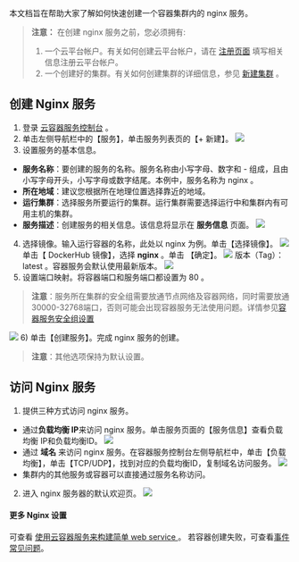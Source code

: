 本文档旨在帮助大家了解如何快速创建一个容器集群内的 nginx 服务。

> **注意：**
> 在创建 nginx 服务之前，您必须拥有:
> 1. 一个云平台帐户。有关如何创建云平台帐户，请在 [注册页面](https://cloud.tencent.com/register) 填写相关信息注册云平台帐户。
> 2. 一个创建好的集群。有关如何创建集群的详细信息，参见 [新建集群](https://cloud.tencent.com/document/product/457/9091) 。

## 创建 Nginx 服务
1) 登录 [云容器服务控制台](https://console.cloud.tencent.com/ccs) 。
2) 单击左侧导航栏中的【服务】，单击服务列表页的【+ 新建】。
![](https://mc.qcloudimg.com/static/img/11f7f75d7b051a815da8bfe1e744a8e8/image.png)
3) 设置服务的基本信息。
 - **服务名称**：要创建的服务的名称。服务名称由小写字母、数字和 - 组成，且由小写字母开头，小写字母或数字结尾。本例中，服务名称为 nginx 。
 - **所在地域**：建议您根据所在地理位置选择靠近的地域。
 - **运行集群**：选择服务所要运行的集群。运行集群需要选择运行中和集群内有可用主机的集群。
 - **服务描述**：创建服务的相关信息。该信息将显示在 **服务信息** 页面。
 ![](https://mc.qcloudimg.com/static/img/abb593719ae3c4b7b3b3f79ce68b75a7/image.png)
 
4) 选择镜像。输入运行容器的名称，此处以 nginx 为例。单击【选择镜像】。
![](https://mc.qcloudimg.com/static/img/2ecf52cd54db7b3cd44eda24f3b3a452/image.png)
单击【 DockerHub 镜像】，选择 **nginx** 。单击 【确定】。
![](https://mc.qcloudimg.com/static/img/0cec90a9a793d8769d586376935bf361/image.png)
版本（Tag）： latest 。容器服务会默认使用最新版本。
![](https://mc.qcloudimg.com/static/img/247064bd27464737d06d02d846c2c227/image.png)
5) 设置端口映射。将容器端口和服务端口都设置为 80 。
>**注意**：服务所在集群的安全组需要放通节点网络及容器网络，同时需要放通30000-32768端口，否则可能会出现容器服务无法使用问题。详情参见[容器服务安全组设置](https://cloud.tencent.com/document/product/457/9084)

![](https://mc.qcloudimg.com/static/img/a86f50da339892896871ab9408514433/image.png)
6) 单击【创建服务】。完成 nginx 服务的创建。
>**注意**：其他选项保持为默认设置。

## 访问 Nginx 服务
1) 提供三种方式访问 nginx 服务。
 - 通过**负载均衡 IP**来访问 nginx 服务。单击服务页面的【服务信息】查看负载均衡 IP和负载均衡ID。 
![](https://mc.qcloudimg.com/static/img/ce1634fd0c84c6aecfec315f3126d9d6/image.png)
 - 通过 **域名** 来访问 nginx 服务。在容器服务控制台左侧导航栏中，单击【负载均衡】，单击【TCP/UDP】，找到对应的负载均衡ID，复制域名访问服务。
 ![](https://mc.qcloudimg.com/static/img/23885bb932bdffb91d0a03b899429225/image.png)
 - 集群内的其他服务或容器可以直接通过服务名称访问。
 
2) 进入 nginx 服务器的默认欢迎页。
![](https://mc.qcloudimg.com/static/img/a3cbbc5c902bd162210a4615c0955f19/image.png)

#### 更多 Nginx 设置
可查看 [使用云容器服务来构建简单 web service ](https://cloud.tencent.com/community/article/223421)。
若容器创建失败，可查看[事件常见问题](https://cloud.tencent.com/document/product/457/8187)。
